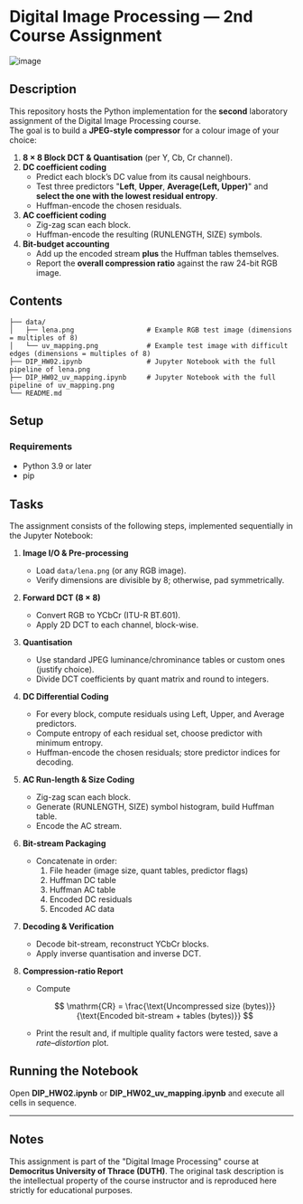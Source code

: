 # Digital Image Processing — 2nd Course Assignment  

![image](https://github.com/user-attachments/assets/9e1577f7-af71-44ef-be52-3ba219421a2f)


## Description
This repository hosts the Python implementation for the **second** laboratory assignment of the Digital Image Processing course.  
The goal is to build a **JPEG-style compressor** for a colour image of your choice:

1. **8 × 8 Block DCT & Quantisation** (per Y, Cb, Cr channel).  
2. **DC coefficient coding**  
   * Predict each block’s DC value from its causal neighbours.  
   * Test three predictors "**Left**, **Upper**, **Average(Left, Upper)**" and **select the one with the lowest residual entropy**.  
   * Huffman-encode the chosen residuals.
3. **AC coefficient coding**  
   * Zig-zag scan each block.  
   * Huffman-encode the resulting (RUNLENGTH, SIZE) symbols.
4. **Bit-budget accounting**  
   * Add up the encoded stream **plus** the Huffman tables themselves.  
   * Report the **overall compression ratio** against the raw 24-bit RGB image.

## Contents

```plaintext
├── data/
│   ├── lena.png                  # Example RGB test image (dimensions = multiples of 8)
│   └── uv_mapping.png            # Example test image with difficult edges (dimensions = multiples of 8)
├── DIP_HW02.ipynb                # Jupyter Notebook with the full pipeline of lena.png
├── DIP_HW02_uv_mapping.ipynb     # Jupyter Notebook with the full pipeline of uv_mapping.png
└── README.md
```

## Setup

### Requirements
- Python 3.9 or later
- pip

## Tasks

The assignment consists of the following steps, implemented sequentially in the Jupyter Notebook:

1. **Image I/O & Pre-processing**
   - Load `data/lena.png` (or any RGB image).
   - Verify dimensions are divisible by 8; otherwise, pad symmetrically.

2. **Forward DCT (8 × 8)**
   - Convert RGB το YCbCr (ITU-R BT.601).
   - Apply 2D DCT to each channel, block-wise.

3. **Quantisation**
   - Use standard JPEG luminance/chrominance tables or custom ones (justify choice).
   - Divide DCT coefficients by quant matrix and round to integers.

4. **DC Differential Coding**
   - For every block, compute residuals using Left, Upper, and Average predictors.
   - Compute entropy of each residual set, choose predictor with minimum entropy.
   - Huffman-encode the chosen residuals; store predictor indices for decoding.

5. **AC Run-length & Size Coding**
   - Zig-zag scan each block.
   - Generate (RUNLENGTH, SIZE) symbol histogram, build Huffman table.
   - Encode the AC stream.

6. **Bit-stream Packaging**
   - Concatenate in order:
     1. File header (image size, quant tables, predictor flags)
     2. Huffman DC table
     3. Huffman AC table
     4. Encoded DC residuals
     5. Encoded AC data

7. **Decoding & Verification**
   - Decode bit-stream, reconstruct YCbCr blocks.
   - Apply inverse quantisation and inverse DCT.

8. **Compression-ratio Report**
   - Compute

     $$
       \mathrm{CR} = \frac{\text{Uncompressed size (bytes)}}{\text{Encoded bit-stream + tables (bytes)}}
     $$
   - Print the result and, if multiple quality factors were tested, save a *rate–distortion* plot.
     
## Running the Notebook
Open **DIP_HW02.ipynb** or **DIP_HW02_uv_mapping.ipynb** and execute all cells in sequence.

---

## Notes

This assignment is part of the "Digital Image Processing" course at **Democritus University of Thrace (DUTH)**.
The original task description is the intellectual property of the course instructor and is reproduced here strictly for educational purposes.
